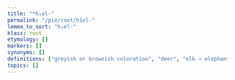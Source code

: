 ```yaml
---
title: "*h₁el-"
permalink: "/pie/root/h1el-"
lemma_to_sort: "h₁el-"
klass: root
etymology: []
markers: []
synonyms: []
definitions: ["greyish or brownish coloration", "deer", "elk → elephant", "various tree species with bright bark", "e.g. alder", "elm", "fir"]
topics: []
---
```

